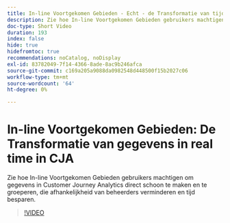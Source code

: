 ```yaml
---
title: In-line Voortgekomen Gebieden - Echt - de Transformatie van tijdgegevens in CJA
description: Zie hoe In-line Voortgekomen Gebieden gebruikers machtigen om gegevens in Customer Journey Analytics direct schoon te maken en te groeperen, die afhankelijkheid van beheerders verminderen en tijd besparen.
doc-type: Short Video
duration: 193
index: false
hide: true
hidefromtoc: true
recommendations: noCatalog, noDisplay
exl-id: 83782049-7f14-4366-8ade-8ac9b246afca
source-git-commit: c169a205a9088da0982548d448500f15b2027c06
workflow-type: tm+mt
source-wordcount: '64'
ht-degree: 0%

---
```


# In-line Voortgekomen Gebieden: De Transformatie van gegevens in real time in CJA

Zie hoe In-line Voortgekomen Gebieden gebruikers machtigen om gegevens in Customer Journey Analytics direct schoon te maken en te groeperen, die afhankelijkheid van beheerders verminderen en tijd besparen.

<!-- 62_S102_3442449_192_inline-derived-fields-realtime-data-transformation-in-cja -->
>[!VIDEO](https://video.tv.adobe.com/v/3458362/?learn=on&enablevpops=true)
